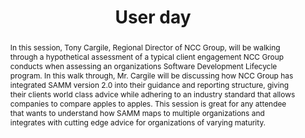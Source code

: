 ---
url: /user-day/integrating-samm-into-consulting-assessments/
type: user-day
title: User day
name: Integrating SAMMv2 into Consulting Assessments
speaker: Tony Cargile
image: /img/people/Tony_Cargile.png
affiliation: NCC Group
role: Regional Director
linkedin: tony-cargile-7073b151
abstract: |
    In this session, Tony Cargile, Regional Director of NCC Group, will be walking through a hypothetical assessment of a typical client engagement NCC Group conducts when assessing an organizations Software Development Lifecycle program. In this walk through, Mr. Cargile will be discussing how NCC Group has integrated SAMM version 2.0 into their guidance and reporting structure, giving their clients world class advice while adhering to an industry standard that allows companies to compare apples to apples. This session is great for any attendee that wants to understand how SAMM maps to multiple organizations and integrates with cutting edge advice for organizations of varying maturity.
bio: |
    Tony Cargile is a Regional Director with NCC Group, a global information security firm specializing in application, network, and mobile security. At NCC Group, Tony has participated in and led projects ranging from single consultant short-term engagements to 50 consultant month-long projects. Specializing in application security, Tony has performed reviews of a vast array of products in both white-box and black-box methodologies in languages across the spectrum. In addition to contributing to NCC Group's assessments, Tony is the practice lead for the Security Development Lifecycle Service Line, developing methodologies, service offerings and overseeing all SDL engagements. Prior to NCC Group, Tony was a professional programmer and received a bachelor’s in Computer Science from the University of Texas at Austin.
---